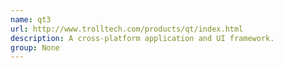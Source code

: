 ```yaml
---
name: qt3
url: http://www.trolltech.com/products/qt/index.html
description: A cross-platform application and UI framework.
group: None
---
```

